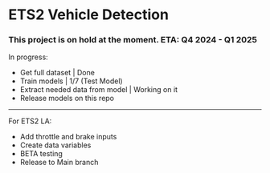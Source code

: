 # ETS2 Vehicle Detection

### This project is on hold at the moment. ETA: Q4 2024 - Q1 2025

In progress:
- Get full dataset | Done
- Train models | 1/7 (Test Model)
- Extract needed data from model | Working on it
- Release models on this repo

<hr></hr>

For ETS2 LA:
- Add throttle and brake inputs
- Create data variables
- BETA testing
- Release to Main branch

